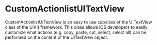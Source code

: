 # CustomActionlistUITextView
CustomActionlistUITextView is an easy to use subclass of the UITextView class of the UIKit framework. This class allows iOS developers to easily customize what actions (e.g. copy, paste, cut, select, select all) can be performed on the content of the UITextView object.
